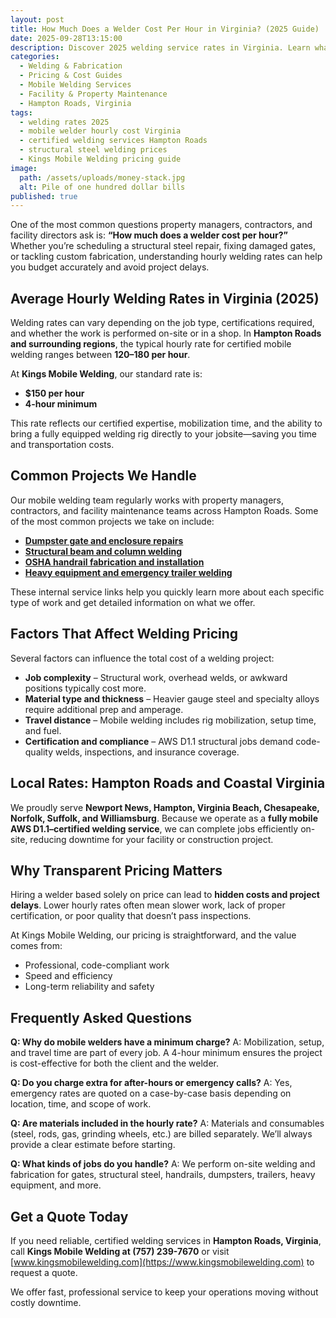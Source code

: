 ```yaml
---
layout: post
title: How Much Does a Welder Cost Per Hour in Virginia? (2025 Guide)
date: 2025-09-28T13:15:00
description: Discover 2025 welding service rates in Virginia. Learn what certified mobile welders charge per hour, factors that affect pricing, and how Kings Mobile Welding delivers transparent, reliable service across Hampton Roads.
categories:
  - Welding & Fabrication
  - Pricing & Cost Guides
  - Mobile Welding Services
  - Facility & Property Maintenance
  - Hampton Roads, Virginia
tags:
  - welding rates 2025
  - mobile welder hourly cost Virginia
  - certified welding services Hampton Roads
  - structural steel welding prices
  - Kings Mobile Welding pricing guide
image:
  path: /assets/uploads/money-stack.jpg
  alt: Pile of one hundred dollar bills
published: true
---
```

One of the most common questions property managers, contractors, and facility directors ask is: **“How much does a welder cost per hour?”**
Whether you’re scheduling a structural steel repair, fixing damaged gates, or tackling custom fabrication, understanding hourly welding rates can help you budget accurately and avoid project delays.

## Average Hourly Welding Rates in Virginia (2025)

Welding rates can vary depending on the job type, certifications required, and whether the work is performed on-site or in a shop.
In **Hampton Roads and surrounding regions**, the typical hourly rate for certified mobile welding ranges between **$120–$180 per hour**.

At **Kings Mobile Welding**, our standard rate is:

- **$150 per hour**
- **4-hour minimum**

This rate reflects our certified expertise, mobilization time, and the ability to bring a fully equipped welding rig directly to your jobsite—saving you time and transportation costs.

## Common Projects We Handle

Our mobile welding team regularly works with property managers, contractors, and facility maintenance teams across Hampton Roads. Some of the most common projects we take on include:

- [**Dumpster gate and enclosure repairs**](https://www.kingsmobilewelding.com/services/facility/dumpster-gates/)
- [**Structural beam and column welding**](https://www.kingsmobilewelding.com/services/structural/aws-d11-certified/)
- [**OSHA handrail fabrication and installation**](https://www.kingsmobilewelding.com/services/structural/handrails-welding/)
- [**Heavy equipment and emergency trailer welding**](https://www.kingsmobilewelding.com/services/facility/emergency-repairs/)

These internal service links help you quickly learn more about each specific type of work and get detailed information on what we offer.

## Factors That Affect Welding Pricing

Several factors can influence the total cost of a welding project:

- **Job complexity** – Structural work, overhead welds, or awkward positions typically cost more.
- **Material type and thickness** – Heavier gauge steel and specialty alloys require additional prep and amperage.
- **Travel distance** – Mobile welding includes rig mobilization, setup time, and fuel.
- **Certification and compliance** – AWS D1.1 structural jobs demand code-quality welds, inspections, and insurance coverage.

## Local Rates: Hampton Roads and Coastal Virginia

We proudly serve **Newport News, Hampton, Virginia Beach, Chesapeake, Norfolk, Suffolk, and Williamsburg**.
Because we operate as a **fully mobile AWS D1.1–certified welding service**, we can complete jobs efficiently on-site, reducing downtime for your facility or construction project.

## Why Transparent Pricing Matters

Hiring a welder based solely on price can lead to **hidden costs and project delays**.
Lower hourly rates often mean slower work, lack of proper certification, or poor quality that doesn’t pass inspections.

At Kings Mobile Welding, our pricing is straightforward, and the value comes from:

- Professional, code-compliant work
- Speed and efficiency
- Long-term reliability and safety

## Frequently Asked Questions

**Q: Why do mobile welders have a minimum charge?**
A: Mobilization, setup, and travel time are part of every job. A 4-hour minimum ensures the project is cost-effective for both the client and the welder.

**Q: Do you charge extra for after-hours or emergency calls?**
A: Yes, emergency rates are quoted on a case-by-case basis depending on location, time, and scope of work.

**Q: Are materials included in the hourly rate?**
A: Materials and consumables (steel, rods, gas, grinding wheels, etc.) are billed separately. We’ll always provide a clear estimate before starting.

**Q: What kinds of jobs do you handle?**
A: We perform on-site welding and fabrication for gates, structural steel, handrails, dumpsters, trailers, heavy equipment, and more.

## Get a Quote Today

If you need reliable, certified welding services in **Hampton Roads, Virginia**, call **Kings Mobile Welding at (757) 239-7670** or visit [www.kingsmobilewelding.com](https://www.kingsmobilewelding.com) to request a quote.

We offer fast, professional service to keep your operations moving without costly downtime.
